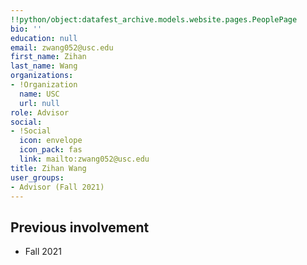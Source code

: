 ```yaml
---
!!python/object:datafest_archive.models.website.pages.PeoplePage
bio: ''
education: null
email: zwang052@usc.edu
first_name: Zihan
last_name: Wang
organizations:
- !Organization
  name: USC
  url: null
role: Advisor
social:
- !Social
  icon: envelope
  icon_pack: fas
  link: mailto:zwang052@usc.edu
title: Zihan Wang
user_groups:
- Advisor (Fall 2021)
---
```


## Previous involvement

* Fall 2021